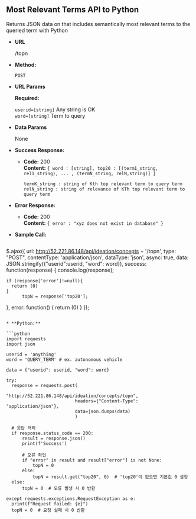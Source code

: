 **Most Relevant Terms API to Python**
----
  Returns JSON data on that includes semantically most relevant terms to the queried term with Python

* **URL**

  /topn

* **Method:**

  `POST` 
  
*  **URL Params**

   **Required:**
 
   `userid=[string]` Any string is OK <br />
   `word=[string]`   Term to query

* **Data Params**

  None

* **Success Response:**

  * **Code:** 200 <br />
    **Content:** `{ word : [string], top20 : [(term1_string, rel1_string), ... , (termN_string, relN,string)] }`
    
    `termK_string : string of Kth top relevant term to query term` <br />
    `relN_string : string of relevance of KTh top relevant term to query term`
     
* **Error Response:**

  * **Code:** 200 <br />
    **Content:** `{ error : "xyz does not exist in database" }`

* **Sample Call:**

  ```javascript
$.ajax({
  url: http://52.221.86.148/api/ideation/concepts + '/topn',
  type: "POST",
  contentType: 'application/json',
  dataType: 'json',
  async: true,
  data: JSON.stringify({"userid":userid, "word": word}),
  success: function(response) {
    console.log(response);
  
    if (response['error']!=null){
      return (0)
    }
          topN = response['top20'];
  },
  error: function() {
    return (0)
  }
  });
  ```

* **Python:**

```python
import requests
import json

userid = 'anything'
word = 'QUERY_TERM' # ex. autonomous vehicle

data = {"userid": userid, "word": word}

try:
    response = requests.post(
                            "http://52.221.86.148/api/ideation/concepts/topn",
                            headers={"Content-Type": "application/json"},
                            data=json.dumps(data)
                            )

    # 응답 처리
    if response.status_code == 200:
        result = response.json()
        print(f'Success')

        # 오류 확인
        if "error" in result and result["error"] is not None:
            topN = 0
        else:
            topN = result.get("top20", 0)  # 'top20'이 없으면 기본값 0 설정
    else:
        topN = 0  # 오류 발생 시 0 반환

except requests.exceptions.RequestException as e:
    print(f"Request failed: {e}")
    topN = 0  # 요청 실패 시 0 반환
```
